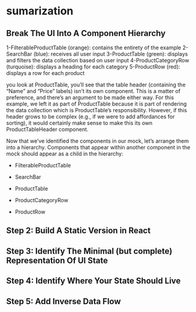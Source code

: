 # sumarization 
## Break The UI Into A Component Hierarchy

1-FilterableProductTable (orange): contains the entirety of the example
2-SearchBar (blue): receives all user input
3-ProductTable (green): displays and filters the data collection based on user input
4-ProductCategoryRow (turquoise): displays a heading for each category
5-ProductRow (red): displays a row for each product
  
  
  you look at ProductTable, you’ll see that the table header (containing the “Name” and “Price” labels) isn’t its own component. This is a matter of preference, and there’s an argument to be made either way. For this example, we left it as part of ProductTable because it is part of rendering the data collection which is ProductTable’s responsibility. However, if this header grows to be complex (e.g., if we were to add affordances for sorting), it would certainly make sense to make this its own ProductTableHeader component.

Now that we’ve identified the components in our mock, let’s arrange them into a hierarchy. Components that appear within another component in the mock should appear as a child in the hierarchy:

* FilterableProductTable

* SearchBar
* ProductTable

* ProductCategoryRow
* ProductRow
## Step 2: Build A Static Version in React
## Step 3: Identify The Minimal (but complete) Representation Of UI State 
 ## Step 4: Identify Where Your State Should Live
 ## Step 5: Add Inverse Data Flow

